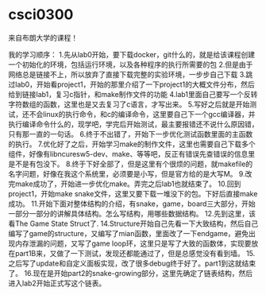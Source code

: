 # csci0300
来自布朗大学的课程！

我的学习顺序：
1.先从lab0开始，要下载docker，git什么的，就是给该课程创建一个初始化的环境，包括运行环境，以及各种程序的执行所需要的包
2.但是由于网络总是链接不上，所以放弃了直接下载完整的实验环境，一步步自己下载
3.跳过lab0，开始看project1，开始的那里介绍了一下project1的大概文件分布，然后给到链接lab1，复习c指针，和make制作文件的功能
4.lab1里面自己要写一个反转字符数组的函数，这里也是又去复习了c语言，才写出来。
5.写好之后就是开始测试，还不会linux的执行命令，和c的编译命令，这里要自己下一个gcc编译器，并执行编译命令什么的，现学吧，学完后开始测试，最主要报错还不说什么原因错，只有那一直的一句话。
6.终于不出错了，开始下一步优化测试函数里面的主函数的执行。
7.优化好了之后，开始学习make的制作文件，这里也需要自己下载多个组件，好像有libncuresw5-dev、make、等等吧，反正有错误先查错误的信息里是不是有包没下。
8.终于下好全部了，但是这里有个很烦的问题，就makefile的名字问题，好像在我这个系统里，必须要是小写，但是官方给的是大写M。
9.改完make成功了，开始进一步优化make。弄完之后lab1也就结束了。
10.回到project1，开始make snake文件，这里又要下载一堆没下的包。下好后直接make成功。
11.开始下面对整体结构的介绍，有snake，game，board三大部分，开始一部分一部分的讲解具体结构。怎么写结构，用哪些数据结构。
12.先到这里，该看The Game State Struct了.
14.Structure开始自己先看一下大致结构，然后自己编写了game的structure，又编写了mian函数，里面改了一下endgame，避免出现内存泄漏的问题，又写了game loop环，这里只是写了大致的函数体，实现要放在part1B来，又做了一下测试，发现还都能通过了，但是总感觉没有看到墙。
15.之后写了update和自定义面板实现，改了很多debug终于好了。part1到这就结束了。
16.现在是开始part2的snake-growing部分，这里先确定了链表结构，然后进入lab2开始正式写这个链表。
